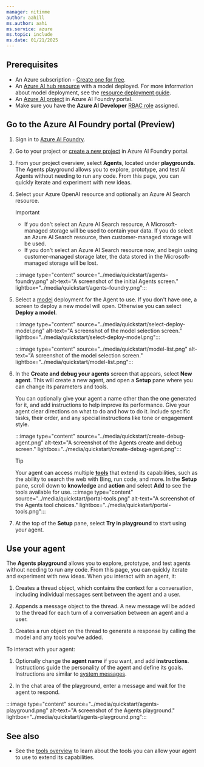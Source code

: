 ```yaml
---
manager: nitinme
author: aahill
ms.author: aahi
ms.service: azure
ms.topic: include
ms.date: 01/21/2025
---
```


## Prerequisites
- An Azure subscription - <a href="https://azure.microsoft.com/free/cognitive-services" target="_blank">Create one for free</a>.
- An [Azure AI hub resource](../../../ai-studio/how-to/create-azure-ai-resource.md) with a model deployed. For more information about model deployment, see the [resource deployment guide](../../../ai-studio/how-to/create-azure-ai-resource.md).
- An [Azure AI project](../../../ai-studio/how-to/create-projects.md) in Azure AI Foundry portal.
- Make sure you have the **Azure AI Developer** [RBAC role](../../../ai-studio/concepts/rbac-ai-studio.md) assigned.

## Go to the Azure AI Foundry portal (Preview)

1. Sign in to [Azure AI Foundry](https://ai.azure.com).
1. Go to your project or [create a new project](../../../ai-studio//how-to/create-projects.md) in Azure AI Foundry portal.
1. From your project overview, select **Agents**, located under **playgrounds**. The Agents playground allows you to explore, prototype, and test AI Agents without needing to run any code. From this page, you can quickly iterate and experiment with new ideas.

1. Select your Azure OpenAI resource and optionally an Azure AI Search resource. 

    > [!IMPORTANT]
    > * If you don't select an Azure AI Search resource, A Microsoft-managed storage will be used to contain your data. If you do select an Azure AI Search resource, then customer-managed storage will be used.  
    > * If you don't select an Azure AI Search resource now, and begin using customer-managed storage later, the data stored in the Microsoft-managed storage will be lost. 

    :::image type="content" source="../media/quickstart/agents-foundry.png" alt-text="A screenshot of the initial Agents screen." lightbox="../media/quickstart/agents-foundry.png"::: 
 
1. Select a [model](../concepts/model-region-support.md) deployment for the Agent to use. If you don't have one, a screen to deploy a new model will open. Otherwise you can select **Deploy a model**.

    :::image type="content" source="../media/quickstart/select-deploy-model.png" alt-text="A screenshot of the model selection screen." lightbox="../media/quickstart/select-deploy-model.png"::: 

    :::image type="content" source="../media/quickstart/model-list.png" alt-text="A screenshot of the model selection screen." lightbox="../media/quickstart/model-list.png"::: 

1. In the **Create and debug your agents** screen that appears, select **New agent**. This will create a new agent, and open a **Setup** pane where you can change its parameters and tools. 

    You can optionally give your agent a name other than the one generated for it, and add instructions to help improve its performance. Give your agent clear directions on what to do and how to do it. Include specific tasks, their order, and any special instructions like tone or engagement style.

    :::image type="content" source="../media/quickstart/create-debug-agent.png" alt-text="A screenshot of the Agents create and debug screen." lightbox="../media/quickstart/create-debug-agent.png":::

    > [!TIP]
    > Your agent can access multiple [**tools**](../how-to/tools/overview.md) that extend its capabilities, such as the ability to search the web with Bing, run code, and more. In the **Setup** pane, scroll down to **knowledge** and **action** and select **Add** to see the tools available for use. 
    > :::image type="content" source="../media/quickstart/portal-tools.png" alt-text="A screenshot of the Agents tool choices." lightbox="../media/quickstart/portal-tools.png":::

    

1. At the top of the **Setup** pane, select **Try in playground** to start using your agent.

## Use your agent

The **Agents playground** allows you to explore, prototype, and test agents without needing to run any code. From this page, you can quickly iterate and experiment with new ideas. When you interact with an agent, it:

1. Creates a thread object, which contains the context for a conversation, including individual messages sent between the agent and a user.

1. Appends a message object to the thread. A new message will be added to the thread for each turn of a conversation between an agent and a user. 

1. Creates a run object on the thread to generate a response by calling the model and any tools you've added.     

To interact with your agent:

1. Optionally change the **agent name** if you want, and add **instructions**. Instructions guide the personality of the agent and define its goals. Instructions are similar to [system messages](../../openai/concepts/advanced-prompt-engineering.md). 

1. In the chat area of the playground, enter a message and wait for the agent to respond. 
    
:::image type="content" source="../media/quickstart/agents-playground.png" alt-text="A screenshot of the Agents playground." lightbox="../media/quickstart/agents-playground.png":::

## See also

* See the [tools overview](../how-to/tools/overview.md) to learn about the tools you can allow your agent to use to extend its capabilities.